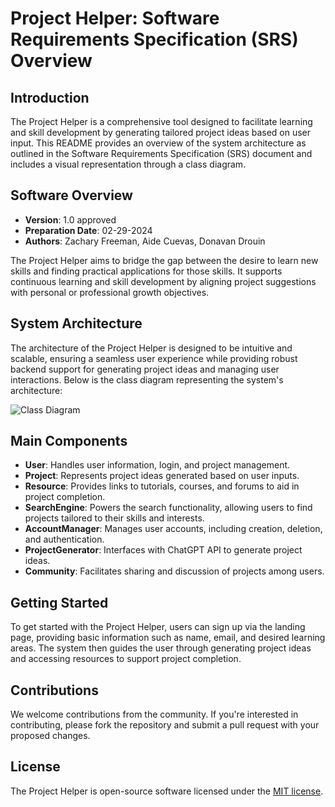 # Project Helper: Software Requirements Specification (SRS) Overview

## Introduction

The Project Helper is a comprehensive tool designed to facilitate learning and skill development by generating tailored project ideas based on user input. This README provides an overview of the system architecture as outlined in the Software Requirements Specification (SRS) document and includes a visual representation through a class diagram.

## Software Overview

- **Version**: 1.0 approved
- **Preparation Date**: 02-29-2024
- **Authors**: Zachary Freeman, Aide Cuevas, Donavan Drouin

The Project Helper aims to bridge the gap between the desire to learn new skills and finding practical applications for those skills. It supports continuous learning and skill development by aligning project suggestions with personal or professional growth objectives.

## System Architecture

The architecture of the Project Helper is designed to be intuitive and scalable, ensuring a seamless user experience while providing robust backend support for generating project ideas and managing user interactions. Below is the class diagram representing the system's architecture:

![Class Diagram](class_diagram.png)

## Main Components

- **User**: Handles user information, login, and project management.
- **Project**: Represents project ideas generated based on user inputs.
- **Resource**: Provides links to tutorials, courses, and forums to aid in project completion.
- **SearchEngine**: Powers the search functionality, allowing users to find projects tailored to their skills and interests.
- **AccountManager**: Manages user accounts, including creation, deletion, and authentication.
- **ProjectGenerator**: Interfaces with ChatGPT API to generate project ideas.
- **Community**: Facilitates sharing and discussion of projects among users.

## Getting Started

To get started with the Project Helper, users can sign up via the landing page, providing basic information such as name, email, and desired learning areas. The system then guides the user through generating project ideas and accessing resources to support project completion.

## Contributions

We welcome contributions from the community. If you're interested in contributing, please fork the repository and submit a pull request with your proposed changes.

## License

The Project Helper is open-source software licensed under the [MIT license](LICENSE).
